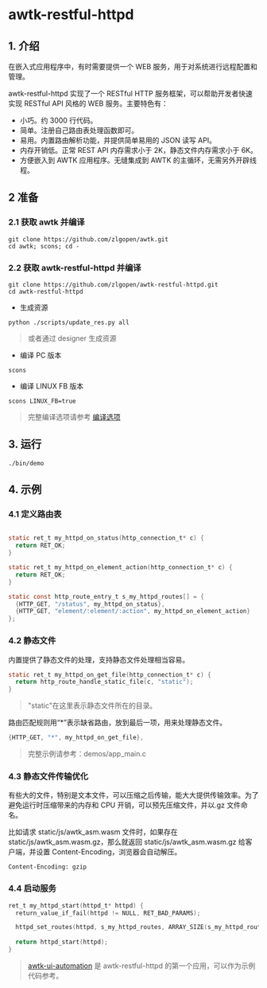 # awtk-restful-httpd

## 1. 介绍

在嵌入式应用程序中，有时需要提供一个 WEB 服务，用于对系统进行远程配置和管理。

awtk-restful-httpd 实现了一个 RESTful HTTP 服务框架，可以帮助开发者快速实现 RESTful API 风格的 WEB 服务。主要特色有：

* 小巧。约 3000 行代码。
* 简单。注册自己路由表处理函数即可。
* 易用。内置路由解析功能，并提供简单易用的 JSON 读写 API。
* 内存开销低。正常 REST API 内存需求小于 2K，静态文件内存需求小于 6K。
* 方便嵌入到 AWTK 应用程序。无缝集成到 AWTK 的主循环，无需另外开辟线程。

## 2 准备

### 2.1 获取 awtk 并编译

```
git clone https://github.com/zlgopen/awtk.git
cd awtk; scons; cd -
```

### 2.2 获取 awtk-restful-httpd 并编译

```
git clone https://github.com/zlgopen/awtk-restful-httpd.git
cd awtk-restful-httpd
```

* 生成资源

```
python ./scripts/update_res.py all
```

> 或者通过 designer 生成资源

* 编译 PC 版本

```
scons
```

* 编译 LINUX FB 版本

```
scons LINUX_FB=true
```

> 完整编译选项请参考 [编译选项](https://github.com/zlgopen/awtk-widget-generator/blob/master/docs/build_options.md)

## 3. 运行

```
./bin/demo
```

## 4. 示例

### 4.1 定义路由表

```c

static ret_t my_httpd_on_status(http_connection_t* c) {
  return RET_OK;
}

static ret_t my_httpd_on_element_action(http_connection_t* c) {
  return RET_OK;
}

static const http_route_entry_t s_my_httpd_routes[] = {
  {HTTP_GET, "/status", my_httpd_on_status},
  {HTTP_GET, "element/:element/:action", my_httpd_on_element_action}
};
```

### 4.2 静态文件

内置提供了静态文件的处理，支持静态文件处理相当容易。

```c
static ret_t my_httpd_on_get_file(http_connection_t* c) {
  return http_route_handle_static_file(c, "static");
}
```

> "static"在这里表示静态文件所在的目录。

路由匹配规则用“*”表示缺省路由，放到最后一项，用来处理静态文件。

```c
{HTTP_GET, "*", my_httpd_on_get_file},
```

> 完整示例请参考：demos/app_main.c

### 4.3 静态文件传输优化

有些大的文件，特别是文本文件，可以压缩之后传输，能大大提供传输效率。为了避免运行时压缩带来的内存和 CPU 开销，可以预先压缩文件，并以.gz 文件命名。

比如请求 static/js/awtk\_asm.wasm 文件时，如果存在 static/js/awtk\_asm.wasm.gz，那么就返回 static/js/awtk\_asm.wasm.gz 给客户端，并设置 Content-Encoding，浏览器会自动解压。

```
Content-Encoding: gzip
```

### 4.4 启动服务

```c
ret_t my_httpd_start(httpd_t* httpd) {
  return_value_if_fail(httpd != NULL, RET_BAD_PARAMS);

  httpd_set_routes(httpd, s_my_httpd_routes, ARRAY_SIZE(s_my_httpd_routes));
  
  return httpd_start(httpd);
}
```

> [awtk-ui-automation](https://github.com/zlgopen/awtk-ui-automation) 是 awtk-restful-httpd 的第一个应用，可以作为示例代码参考。

